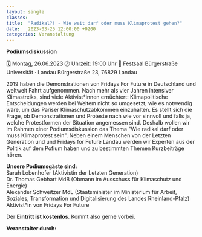 ```yaml
---
layout: single
classes: 
title:  "Radikal?! - Wie weit darf oder muss Klimaprotest gehen?"
date:   2023-03-25 12:00:00 +0200
categories: Veranstaltung
---
```


<b> Podiumsdiskussion </b> <br>

🗓 Montag, 26.06.2023 </b>
🕖 Uhrzeit: 19:00 Uhr </b>
📍 Festsaal Bürgerstraße Universität · Landau
Bürgerstraße 23, 76829 Landau </b>

2019 haben die Demonstrationen von Fridays For Future in Deutschland und weltweit Fahrt aufgenommen. Nach mehr als vier Jahren intensiver Klimastreiks, sind viele Aktivist*innen ernüchtert: Klimapolitische Entscheidungen werden bei Weitem nicht so umgesetzt, wie es notwendig wäre, um das Pariser Klimaschutzabkommen einzuhalten. Es stellt sich die Frage, ob Demonstrationen und Proteste nach wie vor sinnvoll und falls ja, welche Protestformen der Situation angemessen sind. Deshalb wollen wir im Rahmen einer Podiumsdiskussion das Thema "Wie radikal darf oder muss Klimaprotest sein". Neben einem Menschen von der Letzten Generation und und Fridays for Future Landau werden wir Experten aus der Politik auf dem Pofium haben und zu bestimmten Themen Kurzbeiträge hören. 

<b> Unsere Podiumsgäste sind: </b> <br>
Sarah Lobenhofer (Aktivistin der Letzten Generation) <br>
Dr. Thomas Gebhart MdB (Obmann im Ausschuss für Klimaschutz und Energie) <br>
Alexander Schweitzer MdL (Staatsminister im Ministerium für Arbeit, Soziales, Transformation und Digitalisierung des Landes Rheinland-Pfalz) <br>
Aktivist*in von Fridays For Future <br>

Der <b>Eintritt ist kostenlos</b>. Kommt also gerne vorbei.

<b>Veranstalter durch:</b>
